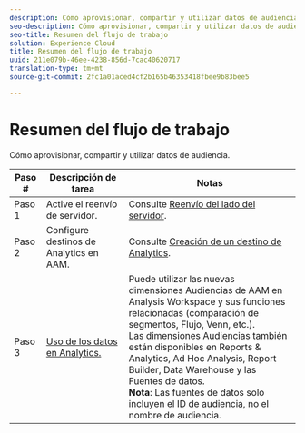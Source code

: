 ```yaml
---
description: Cómo aprovisionar, compartir y utilizar datos de audiencia.
seo-description: Cómo aprovisionar, compartir y utilizar datos de audiencia.
seo-title: Resumen del flujo de trabajo
solution: Experience Cloud
title: Resumen del flujo de trabajo
uuid: 211e079b-46ee-4238-856d-7cac40620717
translation-type: tm+mt
source-git-commit: 2fc1a01aced4cf2b165b46353418fbee9b83bee5

---
```



# Resumen del flujo de trabajo

Cómo aprovisionar, compartir y utilizar datos de audiencia.

| Paso # | Descripción de tarea | Notas |
|--- |--- |--- |
| Paso 1 | Active el reenvío de servidor. | Consulte [Reenvío del lado del servidor](/help/admin/admin/c-server-side-forwarding/ssf.md). |
| Paso 2 | Configure destinos de Analytics en AAM. | Consulte [Creación de un destino de Analytics](https://marketing.adobe.com/resources/help/en_US/aam/create-analytics-destination.html). |
| Paso 3 | [Uso de los datos en Analytics.](/help/integrate/c-audience-analytics/c-workflow/use-audience-data-analytics.md) | Puede utilizar las nuevas dimensiones Audiencias de AAM en Analysis Workspace y sus funciones relacionadas (comparación de segmentos, Flujo, Venn, etc.). <br>Las dimensiones Audiencias también están disponibles en Reports &amp; Analytics, Ad Hoc Analysis, Report Builder, Data Warehouse y las Fuentes de datos. <br>**Nota**:  Las fuentes de datos solo incluyen el ID de audiencia, no el nombre de audiencia. |
